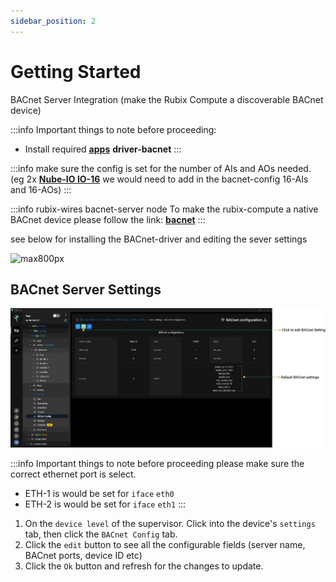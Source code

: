 ```yaml
---
sidebar_position: 2
---
```


# Getting Started

BACnet Server Integration (make the Rubix Compute a discoverable BACnet device)

:::info Important things to note before proceeding:
* Install required **[apps](../../../setup/apps.md)** **driver-bacnet**
:::


:::info
make sure the config is set for the number of AIs and AOs needed. (eg 2x **[Nube-IO IO-16](../../../../hardware/controllers/io-controllers/IO-16/overview.md)** we would need to add in the bacnet-config
16-AIs and 16-AOs)
:::


:::info rubix-wires bacnet-server node
To make the rubix-compute a native BACnet device please follow the link: **[bacnet](../../../wires/bacnet.md)** 
:::

see below for installing the BACnet-driver and editing the sever settings

![max800px](img/bacnet-config.gif)

## BACnet Server Settings

![config.png](img/config.png)


:::info Important things to note before proceeding
please make sure the correct ethernet port is select.
* ETH-1 is would be set for `iface` `eth0`
* ETH-2 is would be set for `iface` `eth1`
:::

1. On the `device level` of the supervisor. Click into the device's `settings` tab, then click the `BACnet Config` tab.
2. Click the `edit` button to see all the configurable fields (server name, BACnet ports, device ID etc)
3. Click the `Ok` button and refresh for the changes to update. 